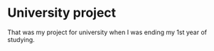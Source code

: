 # University project

That was my project for university when I was ending my 1st year of studying.
